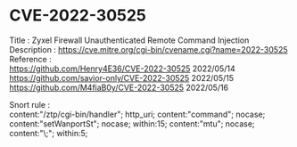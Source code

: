 # CVE-2022-30525
Title : Zyxel Firewall Unauthenticated Remote Command Injection<br>
Description : https://cve.mitre.org/cgi-bin/cvename.cgi?name=2022-30525<br>
Reference : <br>
https://github.com/Henry4E36/CVE-2022-30525 	2022/05/14<br>
https://github.com/savior-only/CVE-2022-30525 	2022/05/15<br>
https://github.com/M4fiaB0y/CVE-2022-30525		2022/05/16<br>

Snort rule : <br>
content:"/ztp/cgi-bin/handler"; http_uri; 
content:"command"; nocase; 
content:"setWanportSt"; nocase; within:15; 
content:"mtu"; nocase; 
content:"\\;"; within:5;
